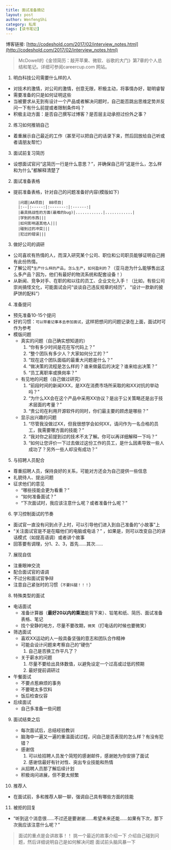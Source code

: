 ```yaml
---
title: 面试准备摘记
layout: post
author: WenfengShi
category: 私库
tags: [读书笔记]
---
```

博客链接: [http://codeshold.com/2017/02/interview_notes.html](http://codeshold.com/2017/02/interview_notes.html)

> McDowell的《金领简历：敲开苹果、微软、谷歌的大门》第7章的个人总结和笔记。详细可参阅careercup.com 网站。


1. 明白科技公司需要什么样的人
- 对技术的激情，对公司的激情，创意无限，积极主动，将事情办好，聪明睿智
- 需要准备的只是如何证明这些
- 当被要求从无到有设计一个产品或者解决问题时，自己能否跳出思维定势并反问一下有什么前提或者限制条件吗？
- 积极主动方面：是否自己撰写过博客？是否层主动承担过份外之事？

2. 练习如何推销自己
- 着重展示自己最近的工作（甚至可以把自己的话录下来，然后回放给自己听或者请朋友帮忙）

3. 面试前复习简历
- 设想面试官问“这简历一行是什么意思？”，并确保自己将“这是什么，怎么样和为什么”都解释清楚了

2. 面试准备表格
- 提前准备表格，针对自己的问题准备好内容(模版如下)

        |问题|AA项目|  BB项目|
        |:--|:-----:|:-------:|:------:|
        |最具挑战性的方面(最难的bug)|............|............|
        |学到的东西|||
        |如何影响道其他人|||
        |碰到过的冲突|||
        |犯过的错误|||

3. 做好公司的调研
- 公司喜欢有热情的人，而深入研究某个公司、职位和公司职员能够证明自己拥有此份热情。
- 了解公司*`生产什么样的产品`，`怎么生产`，`如何盈利的`？（亚马逊为什么能够售出这么多产品？因为，他们有最好的物流系统和配套设备！）
- 从新闻、竞争对手、在职的和以往的员工、企业文化入手！（比如，有些公司崇尚搞怪文化，可能面试会问“谈谈自己违反规章的经历”， “设计一款新的披萨饼的配料”）

4. 准备提问
- 预先准备10-15个提问
- 好的习惯：`可以带着记事本去参加面试`，这样把想问的问题记录在上面，面试时可作为参考
- 模版问题
    - 真实的问题（自己确实想知道的）
        1. “你有多少时间是花在写代码上？”
        2. “整个团队有多少人？大家如何分工的？”
        3. ”现在这个团队面临的最重大问题是什么？”
        4. “做决策的流程是怎么样的？谁来做最后的决定？谁来给出决策？”
        5. “员工离职率或换岗率？”
    - 有见地的问题（自己做过研究）
        1. “前段时间的新闻XXX，是XX在消费市场所采取的和XX对抗的举动吗？”
        2. “为什么XX会在这个产品中采用XX协议？是出于公关策略还是出于技术层面的考量？”
        3. “贵公司在利用开源软件的同时，你们最主要的顾虑是哪些？”
    - 显示出兴趣的问题
        1. “尽管我没做过XX，但我很想学会如何XX，请问作为一名合格的员工，我需要哪方面的技能？”
        2. “我对你之前提到过的技术不太了解。你可以再详细解释一下吗？”
        3. “如何让您评价一下过去做过这份工作的员工，是什么因素导致一些人成功了？另外一些人却没有成功？”

5. 与招聘人员配合
- 尊重招聘人员，保持良好的关系，可能对方还会为自己提供一些信息
- 礼貌待人、提出问题
- 征求他们的意见
    - “哪些技能会更为看重？”
    - “如何准备面试？”
    - “下次面试时，我应该注意什么呢？或者准备什么呢？”

6. 学习控制面试的节奏
- 面试官一直没有问到点子上时，可以引导他们进入到自己准备的“小故事”上
- “关注面试官是不是在瞄他们的电脑或电话？” ，如果是，则可以改变自己的讲话模式（如提高语调）或者讲个故事
- 回答要有调理，分1、2、3，首先……其次……

7. 展现自信
- 注重眼神交流
- 配合面试官的语调
- 不过分和面试官争辩
- 注意自己紧张时的习惯（`不要抖腿！！！`）

8. 特殊类型的面试
- 电话面试
    - 准备计算器（**最好20以内的乘法**能背下来）、铅笔和纸、简历、面试准备表格、笔记
    - 找个安静的地方，尽量不要改期，`微笑`（打电话的时候也要微笑）
- 筛选面试
    - 喜欢XX运动的人一般具备坚强的意志和团队合作精神
    - 可能会设计问题来考察自己的“硬伤”
        1. 自己是否换工作平凡了？
    - 关于薪水的问题
        1. 尽量不要给出具体数值，以避免设定一个过高或过低的预期
        2. 最好提前调研过
- 午餐面试
    - 不要点惹麻烦的事务
    - 不要喝太多饮料
    - 饭后检查仪容
- 后续面试
    - 自己多准备一些问题

9. 面试结束之后
    - 每次面试后，总结经验教训
    - 脑海中一遍又一遍的重温面试过程，问自己是否表现的怎么样？有没有犯错？
    - 感谢信
        1. 可以给招聘人员发个简短的感谢邮件，感谢她为你安排了面试
        2. 感谢信最好有针对性、突出专业技能和热情
    - 从招聘人员那了解后续计划
    - 积极询问进展，但不要太频繁

10. 推荐人
- 在面试前，多和推荐人聊一聊，强调自己具有哪些方面的技能

11. 被拒的回复
- “听到这个消息很……不过还是要谢谢……希望未来还能……如果有下次，那下次我应该注意什么呢？”


> 面试的重点是会讲故事！！
挑一个最近的故事介绍一下
介绍自己碰到问题，然后详细说明自己是如何解决问题
面试前头脑风暴一下
